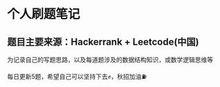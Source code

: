 # 个人刷题笔记
## 题目主要来源：Hackerrank + Leetcode(中国)

为记录自己的写题思路，以及每道题涉及的数据结构知识，或数学逻辑思维等

每日更新5题，希望自己可以坚持下去✊，秋招加油⛽️
